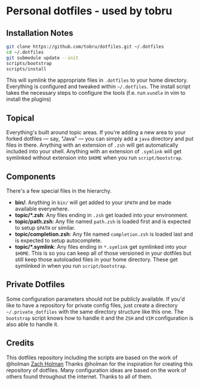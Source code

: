 # Personal dotfiles - used by tobru

## Installation Notes

```sh
git clone https://github.com/tobru/dotfiles.git ~/.dotfiles
cd ~/.dotfiles
git submodule update --init
scripts/bootstrap
scripts/install
```

This will symlink the appropriate files in `.dotfiles` to your home directory.
Everything is configured and tweaked within `~/.dotfiles`.
The install script takes the necessary steps to configure the tools (f.e. run `vundle`
in vim to install the plugins)

## Topical

Everything's built around topic areas. If you're adding a new area to your
forked dotfiles — say, "Java" — you can simply add a `java` directory and put
files in there. Anything with an extension of `.zsh` will get automatically
included into your shell. Anything with an extension of `.symlink` will get
symlinked without extension into `$HOME` when you run `script/bootstrap`.

## Components

There's a few special files in the hierarchy.

- **bin/**: Anything in `bin/` will get added to your `$PATH` and be made
  available everywhere.
- **topic/\*.zsh**: Any files ending in `.zsh` get loaded into your
  environment.
- **topic/path.zsh**: Any file named `path.zsh` is loaded first and is
  expected to setup `$PATH` or similar.
- **topic/completion.zsh**: Any file named `completion.zsh` is loaded
  last and is expected to setup autocomplete.
- **topic/\*.symlink**: Any files ending in `*.symlink` get symlinked into
  your `$HOME`. This is so you can keep all of those versioned in your dotfiles
  but still keep those autoloaded files in your home directory. These get
  symlinked in when you run `script/bootstrap`.

## Private Dotfiles

Some configuration parameters should not be publicly available. If you'd like to have
a repository for private config files, just create a directory `~/.private_dotfiles` with
the same directory structure like this one. The `bootstrap` script knows how to handle it
and the `ZSH` and `VIM` configuration is also able to handle it.

## Credits

This dotfiles repository including the scripts are based on the work of @holman [Zach Holman](https://github.com/holman)
Thanks @holman for the inspiration for creating this repository of dotfiles.
Many configuration ideas are based on the work of others found throughout the internet. Thanks to all of them.
